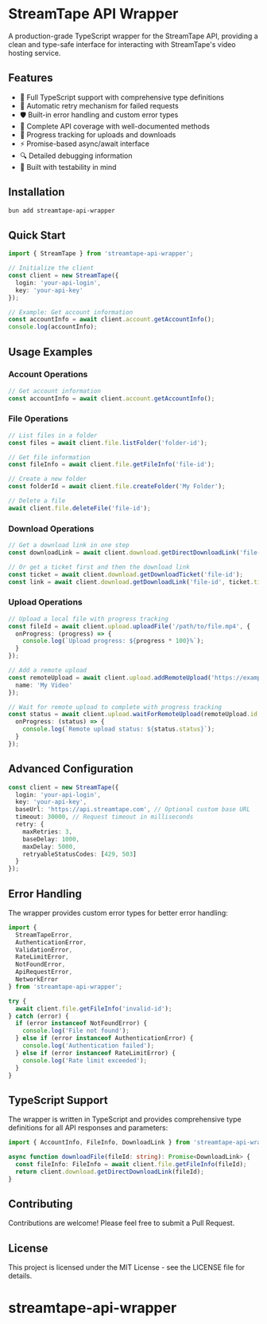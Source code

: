 # StreamTape API Wrapper

A production-grade TypeScript wrapper for the StreamTape API, providing a clean and type-safe interface for interacting with StreamTape's video hosting service.

## Features

- 🚀 Full TypeScript support with comprehensive type definitions
- 🔄 Automatic retry mechanism for failed requests
- 🛡️ Built-in error handling and custom error types
- 📝 Complete API coverage with well-documented methods
- 🎯 Progress tracking for uploads and downloads
- ⚡ Promise-based async/await interface
- 🔍 Detailed debugging information
- 🧪 Built with testability in mind

## Installation

```bash
bun add streamtape-api-wrapper
```

## Quick Start

```typescript
import { StreamTape } from 'streamtape-api-wrapper';

// Initialize the client
const client = new StreamTape({
  login: 'your-api-login',
  key: 'your-api-key'
});

// Example: Get account information
const accountInfo = await client.account.getAccountInfo();
console.log(accountInfo);
```

## Usage Examples

### Account Operations

```typescript
// Get account information
const accountInfo = await client.account.getAccountInfo();
```

### File Operations

```typescript
// List files in a folder
const files = await client.file.listFolder('folder-id');

// Get file information
const fileInfo = await client.file.getFileInfo('file-id');

// Create a new folder
const folderId = await client.file.createFolder('My Folder');

// Delete a file
await client.file.deleteFile('file-id');
```

### Download Operations

```typescript
// Get a download link in one step
const downloadLink = await client.download.getDirectDownloadLink('file-id');

// Or get a ticket first and then the download link
const ticket = await client.download.getDownloadTicket('file-id');
const link = await client.download.getDownloadLink('file-id', ticket.ticket);
```

### Upload Operations

```typescript
// Upload a local file with progress tracking
const fileId = await client.upload.uploadFile('/path/to/file.mp4', {
  onProgress: (progress) => {
    console.log(`Upload progress: ${progress * 100}%`);
  }
});

// Add a remote upload
const remoteUpload = await client.upload.addRemoteUpload('https://example.com/video.mp4', {
  name: 'My Video'
});

// Wait for remote upload to complete with progress tracking
const status = await client.upload.waitForRemoteUpload(remoteUpload.id, {
  onProgress: (status) => {
    console.log(`Remote upload status: ${status.status}`);
  }
});
```

## Advanced Configuration

```typescript
const client = new StreamTape({
  login: 'your-api-login',
  key: 'your-api-key',
  baseUrl: 'https://api.streamtape.com', // Optional custom base URL
  timeout: 30000, // Request timeout in milliseconds
  retry: {
    maxRetries: 3,
    baseDelay: 1000,
    maxDelay: 5000,
    retryableStatusCodes: [429, 503]
  }
});
```

## Error Handling

The wrapper provides custom error types for better error handling:

```typescript
import {
  StreamTapeError,
  AuthenticationError,
  ValidationError,
  RateLimitError,
  NotFoundError,
  ApiRequestError,
  NetworkError
} from 'streamtape-api-wrapper';

try {
  await client.file.getFileInfo('invalid-id');
} catch (error) {
  if (error instanceof NotFoundError) {
    console.log('File not found');
  } else if (error instanceof AuthenticationError) {
    console.log('Authentication failed');
  } else if (error instanceof RateLimitError) {
    console.log('Rate limit exceeded');
  }
}
```

## TypeScript Support

The wrapper is written in TypeScript and provides comprehensive type definitions for all API responses and parameters:

```typescript
import { AccountInfo, FileInfo, DownloadLink } from 'streamtape-api-wrapper';

async function downloadFile(fileId: string): Promise<DownloadLink> {
  const fileInfo: FileInfo = await client.file.getFileInfo(fileId);
  return client.download.getDirectDownloadLink(fileId);
}
```

## Contributing

Contributions are welcome! Please feel free to submit a Pull Request.

## License

This project is licensed under the MIT License - see the LICENSE file for details.
# streamtape-api-wrapper
